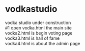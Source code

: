 # vodkastudio
vodka studio under construction<br>
#1 open vodka.html the main site<br>
vodka2.html is begin voting page<br>
vodka3.html is hall of fame<br>
vodka4.html is about the admin page<br>

